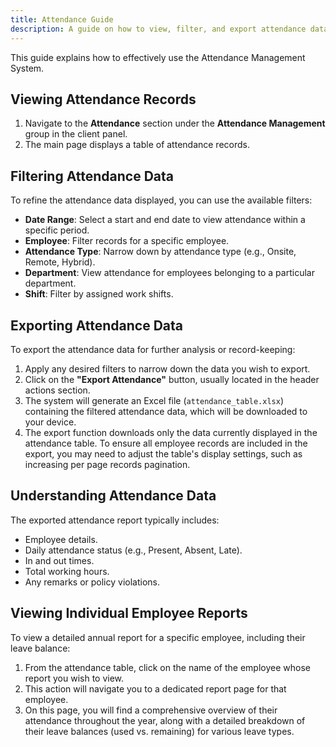 ```yaml
---
title: Attendance Guide
description: A guide on how to view, filter, and export attendance data.
---
```


This guide explains how to effectively use the Attendance Management System.

## Viewing Attendance Records

1.  Navigate to the **Attendance** section under the **Attendance Management** group in the client panel.
2.  The main page displays a table of attendance records.

## Filtering Attendance Data

To refine the attendance data displayed, you can use the available filters:

-   **Date Range**: Select a start and end date to view attendance within a specific period.
-   **Employee**: Filter records for a specific employee.
-   **Attendance Type**: Narrow down by attendance type (e.g., Onsite, Remote, Hybrid).
-   **Department**: View attendance for employees belonging to a particular department.
-   **Shift**: Filter by assigned work shifts.

## Exporting Attendance Data

To export the attendance data for further analysis or record-keeping:

1.  Apply any desired filters to narrow down the data you wish to export.
2.  Click on the **"Export Attendance"** button, usually located in the header actions section.
3.  The system will generate an Excel file (`attendance_table.xlsx`) containing the filtered attendance data, which will be downloaded to your device.
4.  The export function downloads only the data currently displayed in the attendance table. To ensure all employee records are included in the export, you may need to adjust the table's display settings, such as increasing per page records pagination.

## Understanding Attendance Data

The exported attendance report typically includes:

-   Employee details.
-   Daily attendance status (e.g., Present, Absent, Late).
-   In and out times.
-   Total working hours.
-   Any remarks or policy violations.

## Viewing Individual Employee Reports

To view a detailed annual report for a specific employee, including their leave balance:

1.  From the attendance table, click on the name of the employee whose report you wish to view.
2.  This action will navigate you to a dedicated report page for that employee.
3.  On this page, you will find a comprehensive overview of their attendance throughout the year, along with a detailed breakdown of their leave balances (used vs. remaining) for various leave types.
